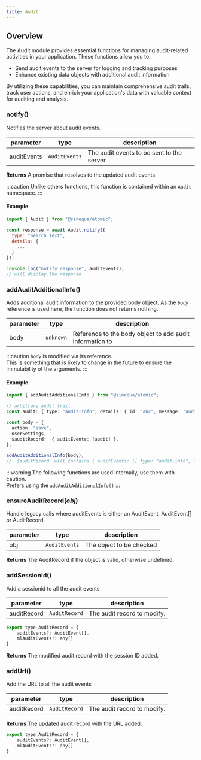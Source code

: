 ```yaml
---
title: Audit
---
```



## Overview

The Audit module provides essential functions for managing audit-related activities in your application. These functions allow you to:

- Send audit events to the server for logging and tracking purposes
- Enhance existing data objects with additional audit information

By utilizing these capabilities, you can maintain comprehensive audit trails, track user actions, and enrich your application's data with valuable context for auditing and analysis.



### notify()
Notifies the server about audit events.

| parameter | type | description |
| --- | --- | --- |
| auditEvents | `AuditEvents` | The audit events to be sent to the server |

__Returns__ A promise that resolves to the updated audit events.

:::caution
Unlike others functions, this function is contained within an `Audit` namespace.
:::


#### Example
```js title="notify.js"
import { Audit } from "@sinequa/atomic";

const response = await Audit.notify({ 
  type: "Search_Text",
  details: {
    ...
  }
});

console.log("notify response", auditEvents);
// will display the response
```


### addAuditAdditionalInfo()
Adds additional audit information to the provided body object. As the _`body`_ reference is used here, the function does not returns nothing.


| parameter | type | description |
| --- | --- | --- |
| body | `unknown` | Reference to the body object to add audit information to |

:::caution
_`body`_ is modified via its reference.  
This is something that is likely to change in the future to ensure the immutability of the arguments.
:::

#### Example
```ts title="example-add-audit-additional-info.ts"
import { addAuditAdditionalInfo } from "@sinequa/atomic";

// arbitrary audit trail
const audit: { type: "audit-info", details: { id: "abc", message: "audit message" }}

const body = {
  action: "save",
  userSettings,
  $auditRecord:  { auditEvents: [audit] },
};

addAuditAdditionalInfo(body);
// `$auditRecord` will contains { auditEvents: [{ type: "audit-info", details: { id: "abc", message: "audit message", sessionId: "...", url: "..." } }]}
```
:::warning
The following functions are used internally, use them with caution.  
Prefers using the [`addAuditAdditionalInfo()`](#addauditadditionalinfobody)
:::

### ensureAuditRecord(_obj_)
Handle legacy calls where auditEvents is either an AuditEvent, AuditEvent[] or AuditRecord.  

| parameter | type | description |
| --- | --- | --- |
| obj | `AuditEvents` | The object to be checked |

__Returns__ The AuditRecord if the object is valid, otherwise undefined.

### addSessionId()
Add a sessionid to all the audit events

| parameter | type | description |
| --- | --- | --- |
| auditRecord | `AuditRecord` | The audit record to modify. |

```js title="AuditRecord Type"
export type AuditRecord = {
    auditEvents?: AuditEvent[],
    mlAuditEvents?: any[]
}
```

__Returns__ The modified audit record with the session ID added.

### addUrl()
Add the URL to all the audit events

| parameter | type | description |
| --- | --- | --- |
| auditRecord | `AuditRecord` | The audit record to modify. |

__Returns__ The updated audit record with the URL added.

```js title="AuditRecord Type"
export type AuditRecord = {
    auditEvents?: AuditEvent[],
    mlAuditEvents?: any[]
}
```